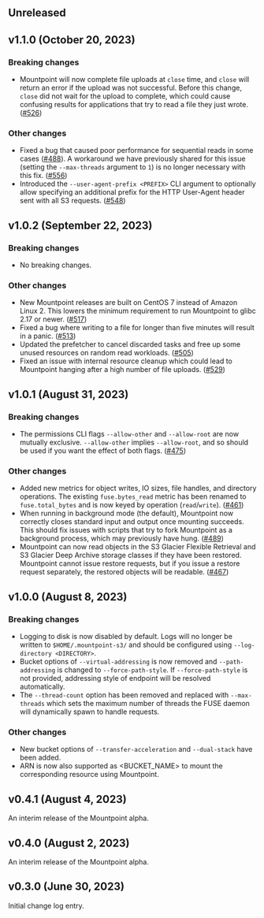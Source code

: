 ## Unreleased

## v1.1.0 (October 20, 2023)

### Breaking changes
* Mountpoint will now complete file uploads at `close` time, and `close` will return an error if the upload was not successful. Before this change, `close` did not wait for the upload to complete, which could cause confusing results for applications that try to read a file they just wrote. ([#526](https://github.com/awslabs/mountpoint-s3/pull/526))

### Other changes
* Fixed a bug that caused poor performance for sequential reads in some cases ([#488](https://github.com/awslabs/mountpoint-s3/pull/488)). A workaround we have previously shared for this issue (setting the `--max-threads` argument to `1`) is no longer necessary with this fix. ([#556](https://github.com/awslabs/mountpoint-s3/pull/556))
* Introduced the `--user-agent-prefix <PREFIX>` CLI argument to optionally allow specifying an additional prefix for the HTTP User-Agent header sent with all S3 requests. ([#548](https://github.com/awslabs/mountpoint-s3/pull/548))

## v1.0.2 (September 22, 2023)

### Breaking changes
* No breaking changes.

### Other changes
* New Mountpoint releases are built on CentOS 7 instead of Amazon Linux 2. This lowers the minimum requirement to run Mountpoint to glibc 2.17 or newer. ([#517](https://github.com/awslabs/mountpoint-s3/pull/517))
* Fixed a bug where writing to a file for longer than five minutes will result in a panic. ([#513](https://github.com/awslabs/mountpoint-s3/pull/513))
* Updated the prefetcher to cancel discarded tasks and free up some unused resources on random read workloads. ([#505](https://github.com/awslabs/mountpoint-s3/pull/505))
* Fixed an issue with internal resource cleanup which could lead to Mountpoint hanging after a high number of file uploads. ([#529](https://github.com/awslabs/mountpoint-s3/pull/529))

## v1.0.1 (August 31, 2023)

### Breaking changes
* The permissions CLI flags `--allow-other` and `--allow-root` are now mutually exclusive. `--allow-other` implies `--allow-root`, and so should be used if you want the effect of both flags. ([#475](https://github.com/awslabs/mountpoint-s3/pull/475))

### Other changes
* Added new metrics for object writes, IO sizes, file handles, and directory operations. The existing `fuse.bytes_read` metric has been renamed to `fuse.total_bytes` and is now keyed by operation (`read`/`write`). ([#461](https://github.com/awslabs/mountpoint-s3/pull/461))
* When running in background mode (the default), Mountpoint now correctly closes standard input and output once mounting succeeds. This should fix issues with scripts that try to fork Mountpoint as a background process, which may previously have hung. ([#489](https://github.com/awslabs/mountpoint-s3/pull/489))
* Mountpoint can now read objects in the S3 Glacier Flexible Retrieval and S3 Glacier Deep Archive storage classes if they have been restored. Mountpoint cannot issue restore requests, but if you issue a restore request separately, the restored objects will be readable. ([#467](https://github.com/awslabs/mountpoint-s3/pull/467))

## v1.0.0 (August 8, 2023)

### Breaking changes

* Logging to disk is now disabled by default.
  Logs will no longer be written to `$HOME/.mountpoint-s3/` and should be configured using `--log-directory <DIRECTORY>`.
* Bucket options of `--virtual-addressing` is now removed and `--path-addressing` is changed to `--force-path-style`.
  If `--force-path-style` is not provided, addressing style of endpoint will be resolved automatically.
* The `--thread-count` option has been removed and replaced with `--max-threads` which sets the maximum
  number of threads the FUSE daemon will dynamically spawn to handle requests.

### Other changes

* New bucket options of `--transfer-acceleration` and `--dual-stack` have been added.
* ARN is now also supported as <BUCKET_NAME> to mount the corresponding resource using Mountpoint.

## v0.4.1 (August 4, 2023)

An interim release of the Mountpoint alpha.

## v0.4.0 (August 2, 2023)

An interim release of the Mountpoint alpha.

## v0.3.0 (June 30, 2023)

Initial change log entry.
